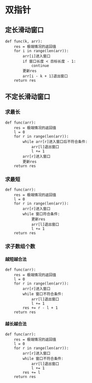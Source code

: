 # 双指针

## 定长滑动窗口

```pseudocode
def func(k, arr):
    res = 极端情况的返回值
    for i in range(len(arr)):
        arr[i]进入窗口
        if 窗口长度 < 目标长度 - 1:
            continue
        更新res
        arr[i - k + 1]退出窗口
    return res
```

## 不定长滑动窗口

### 求最长

```pseudocode
def func(arr):
    res = 极端情况的返回值
    l = 0
    for r in range(len(arr)):
        while arr[r]进入窗口后不符合条件:
            arr[l]退出窗口
            l += 1
        arr[r]进入窗口
        更新res
    return res
```

### 求最短

```pseudocode
def func(arr):
    res = 极端情况的返回值
    l = 0
    for r in range(len(arr)):
        arr[r]进入窗口
        while 窗口符合条件:
            更新res
            arr[l]退出窗口
            l += 1
    return res
```

### 求子数组个数

#### 越短越合法

```pseudocode
def func(arr):
    res = 极端情况的返回值
    l = 0
    for r in range(len(arr)):
        arr[r]进入窗口
        while 窗口不符合条件:
            arr[l]退出窗口
            l += 1
        res += r - l + 1
    return res
```

#### 越长越合法

```pseudocode
def func(arr):
    res = 极端情况的返回值
    l = 0
    for r in range(len(arr)):
        arr[r]进入窗口
        while 窗口不符合条件:
            arr[l]退出窗口
            l += 1
        res += l
    return res
```